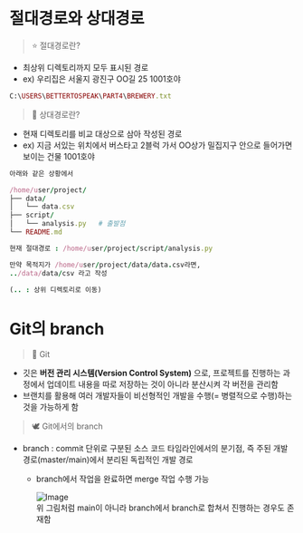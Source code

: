 # 절대경로와 상대경로
> ⭐️ 절대경로란?
* 최상위 디렉토리까지 모두 표시된 경로
* ex) 우리집은 서울지 광진구 OO길 25 1001호야
``` ruby
C:\USERS\BETTERTOSPEAK\PART4\BREWERY.txt
```
> 💫 상대경로란?
* 현재 디렉토리를 비교 대상으로 삼아 작성된 경로
* ex) 지금 서있는 위치에서 버스타고 2블럭 가서 OO상가 밀집지구 안으로 들어가면 보이는 건물 1001호야
``` ruby
아래와 같은 상황에서

/home/user/project/
├── data/
│   └── data.csv
├── script/
│   └── analysis.py   # 출발점
└── README.md

현재 절대경로 : /home/user/project/script/analysis.py

만약 목적지가 /home/user/project/data/data.csv라면,
../data/data/csv 라고 작성

(.. : 상위 디렉토리로 이동)
```

# Git의 branch
> 📌 Git
* 깃은 **버전 관리 시스템(Version Control System)** 으로, 프로젝트를 진행하는 과정에서 업데이트 내용을 따로 저장하는 것이 아니라 분산시켜 각 버전을 관리함
* 브랜치를 활용해 여러 개발자들이 비선형적인 개발을 수행(= 병렬적으로 수행)하는 것을 가능하게 함
> 🕊️ Git에서의 branch
* branch : commit 단위로 구분된 소스 코드 타임라인에서의 분기점, 즉 주된 개발 경로(master/main)에서 분리된 독립적인 개발 경로
  * branch에서 작업을 완료하면 merge 작업 수행 가능
    
    ![Image](https://github.com/user-attachments/assets/4942dbc4-e857-4054-908d-f16f39469341)  </br> 
    위 그림처럼 main이 아니라 branch에서 branch로 합쳐서 진행하는 경우도 존재함
